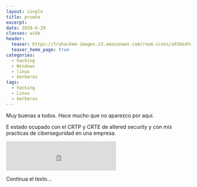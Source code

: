 ```yaml
---
layout: single
title: prueba
excerpt:
date: 2020-6-29
classes: wide
header:
  teaser: https://tryhackme-images.s3.amazonaws.com/room-icons/a936e45c948fb10f2eec7768c7a32e66.png
  teaser_home_page: true
categories:
  - hacking
  - Windows
  - linux
  - kerberos
tags:
  - hacking
  - Linux
  - kerberos
---
```


Muy buenas a todos. Hace mucho que no aparezco por aquí.

E estado ocupado con el CRTP y CRTE de altered security y con mis practicas de ciberseguridad en una empresa.

<!-- Reproductor de Spotify -->
<div>
  <iframe src="https://open.spotify.com/embed/track/1UgMLFmeVyphjePcN1TNpq" width="300" height="80" frameborder="0" allowtransparency="true" allow="encrypted-media"></iframe>
</div>

Continua el texto…

